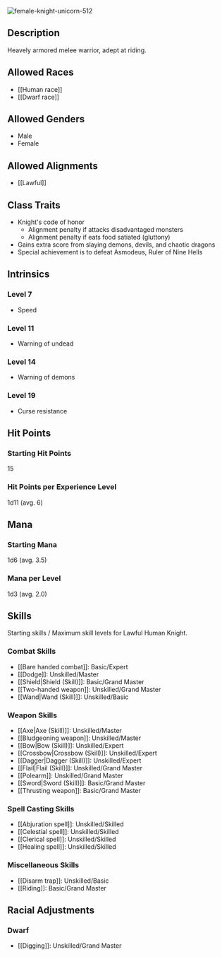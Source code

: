 ![female-knight-unicorn-512](https://github.com/hyvanmielenpelit/GnollHack/assets/16661034/b9daa498-8fca-4e99-8962-61f73c898db8)

## Description

Heavely armored melee warrior, adept at riding.

## Allowed Races

- [[Human race]]
- [[Dwarf race]]

## Allowed Genders

- Male
- Female

## Allowed Alignments

- [[Lawful]]

## Class Traits

- Knight's code of honor
    - Alignment penalty if attacks disadvantaged monsters
    - Alignment penalty if eats food satiated (gluttony)
- Gains extra score from slaying demons, devils, and chaotic dragons
- Special achievement is to defeat Asmodeus, Ruler of Nine Hells

## Intrinsics

### Level 7

- Speed

### Level 11

- Warning of undead

### Level 14

- Warning of demons

### Level 19

- Curse resistance

## Hit Points

### Starting Hit Points

15

### Hit Points per Experience Level

1d11 (avg. 6)

## Mana

### Starting Mana

1d6 (avg. 3.5)

### Mana per Level

1d3 (avg. 2.0)

## Skills

Starting skills / Maximum skill levels for Lawful Human Knight. 

### Combat Skills                                    

* [[Bare handed combat]]: Basic/Expert
* [[Dodge]]: Unskilled/Master
* [[Shield|Shield (Skill)]]: Basic/Grand Master
* [[Two-handed weapon]]: Unskilled/Grand Master
* [[Wand|Wand (Skill)]]: Unskilled/Basic       

### Weapon Skills                                    

* [[Axe|Axe (Skill)]]: Unskilled/Master      
* [[Bludgeoning weapon]]: Unskilled/Master      
* [[Bow|Bow (Skill)]]: Unskilled/Expert      
* [[Crossbow|Crossbow (Skill)]]: Unskilled/Expert      
* [[Dagger|Dagger (Skill)]]: Unskilled/Expert
* [[Flail|Flail (Skill)]]: Unskilled/Grand Master
* [[Polearm]]: Unskilled/Grand Master
* [[Sword|Sword (Skill)]]: Basic/Grand Master
* [[Thrusting weapon]]: Basic/Grand Master

### Spell Casting Skills                             

* [[Abjuration spell]]: Unskilled/Skilled     
* [[Celestial spell]]: Unskilled/Skilled     
* [[Clerical spell]]: Unskilled/Skilled     
* [[Healing spell]]: Unskilled/Skilled     

### Miscellaneous Skills                                

* [[Disarm trap]]: Unskilled/Basic       
* [[Riding]]: Basic/Grand Master

## Racial Adjustments

### Dwarf

- [[Digging]]: Unskilled/Grand Master
